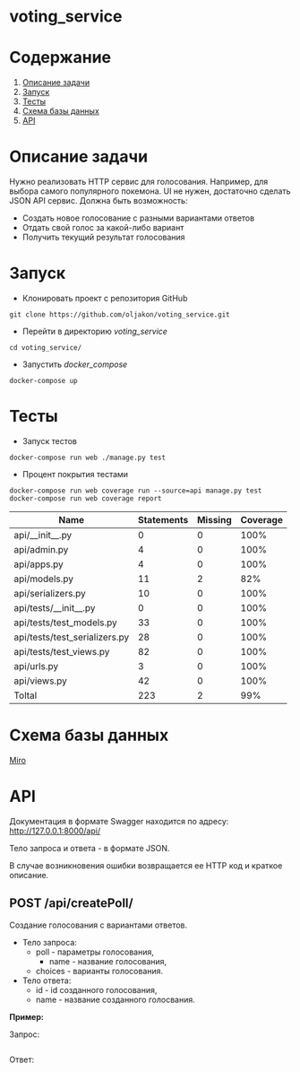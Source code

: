 # voting_service


# Содержание

1. [Описание задачи](#Описание-задачи)
1. [Запуск](#Запуск)
1. [Тесты](#Тесты)
1. [Схема базы данных](#Схема-базы-данных)
1. [API](#API)


# Описание задачи

Нужно реализовать HTTP сервис для голосования. Например, для выбора самого популярного покемона. UI не нужен, достаточно сделать JSON API сервис. Должна быть возможность:

* Создать новое голосование с разными вариантами ответов
* Отдать свой голос за какой-либо вариант
* Получить текущий результат голосования

# Запуск

* Клонировать проект с репозитория GitHub
```
git clone https://github.com/oljakon/voting_service.git
```

* Перейти в директорию *voting_service*
```
cd voting_service/
```

* Запустить *docker_compose*
```
docker-compose up
```

# Тесты

* Запуск тестов
```
docker-compose run web ./manage.py test
```

* Процент покрытия тестами
```
docker-compose run web coverage run --source=api manage.py test
docker-compose run web coverage report
```

| Name          | Statements    | Missing       | Coverage      |
| ------------- | ------------- | ------------- | ------------- |
api/\_\_init\_\_.py |                 0 |     0 |  100% |
api/admin.py        |                 4 |     0 |  100% |
api/apps.py         |                 4 |     0 |  100% |
api/models.py       |                11 |     2 |   82% |
api/serializers.py  |                10 |     0 |  100% |
api/tests/\_\_init\_\_.py |           0 |     0 |  100% |
api/tests/test_models.py  |          33 |     0 |  100% |
api/tests/test_serializers.py |      28 |     0 |  100% |
api/tests/test_views.py   |          82 |     0 |  100% |
api/urls.py               |           3 |     0 |  100% |
api/views.py              |          42 |     0 |  100% |
Toltal                    |         223 |     2 |   99% |


# Схема базы данных

[Miro](https://miro.com/app/board/o9J_l-evOx8=/)


# API

Документация в формате Swagger находится по адресу: http://127.0.0.1:8000/api/

Тело запроса и ответа - в формате JSON.

В случае возникновения ошибки возвращается ее HTTP код и краткое описание.


## POST /api/createPoll/

Создание голосования с вариантами ответов.

* Тело запроса:
  * poll - параметры голосования,
    * name - название голосования,
  * choices - варианты голосования.
* Тело ответа:
  * id - id созданного голосования,
  * name - название созданного голосвания.

__Пример:__

Запрос:
```
```

Ответ:
```
```

